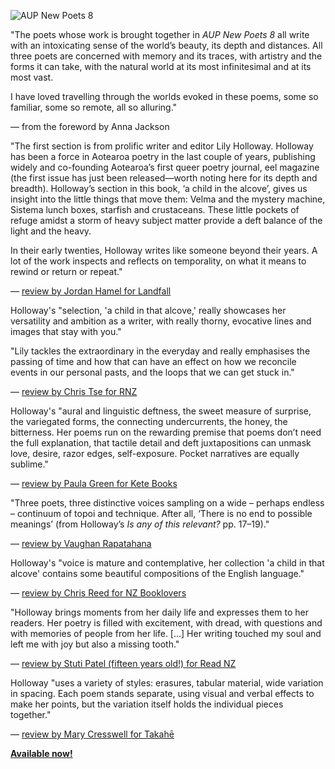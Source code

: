 <img src="{{ site.url }}/images/AUP_New_Poets_8.jpg" alt="AUP New Poets 8" class="mt4 db center"/><br>

"The poets whose work is brought together in <i>AUP New Poets 8</i> all write with an intoxicating sense of the world’s beauty, its depth and distances. All three poets are concerned with memory and its traces, with artistry and the forms it can take, with the natural world at its most infinitesimal and at its most vast.

I have loved travelling through the worlds evoked in these poems, some so familiar, some so remote, all so alluring."

— from the foreword by Anna Jackson

"The first section is from prolific writer and editor Lily Holloway. Holloway has been a force in Aotearoa poetry in the last couple of years, publishing widely and co-founding Aotearoa’s first queer poetry journal, eel magazine (the first issue has just been released—worth noting here for its depth and breadth). Holloway’s section in this book, ‘a child in the alcove’, gives us insight into the little things that move them: Velma and the mystery machine, Sistema lunch boxes, starfish and crustaceans. These little pockets of refuge amidst a storm of heavy subject matter provide a deft balance of the light and the heavy. 

In their early twenties, Holloway writes like someone beyond their years. A lot of the work inspects and reflects on temporality, on what it means to rewind or return or repeat."

— <a href="https://landfallreview.com/the-timeline-is-elusive/">review by Jordan Hamel for Landfall</a>

Holloway's "selection, 'a child in that alcove,' really showcases her versatility and ambition as a writer, with really thorny, evocative lines and images that stay with you."

"Lily tackles the extraordinary in the everyday and really emphasises the passing of time and how that can have an effect on how we reconcile events in our personal pasts, and the loops that we can get stuck in."

— <a href="https://www.rnz.co.nz/national/programmes/ninetonoon/audio/2018815424/book-review-aup-new-poets-8">review by Chris Tse for RNZ</a>

Holloway's "aural and linguistic deftness, the sweet measure of surprise, the variegated forms, the connecting undercurrents, the honey, the bitterness. Her poems run on the rewarding premise that poems don’t need the full explanation, that tactile detail and deft juxtapositions can unmask love, desire, razor edges, self-exposure. Pocket narratives are equally sublime."

— <a href="https://www.ketebooks.co.nz/all-book-reviews/review-aup-new-poets-8-poetry-t28d5-jx5jk">review by Paula Green for Kete Books</a>

"Three poets, three distinctive voices sampling on a wide – perhaps endless – continuum of topoi and technique. After all, ‘There is no end to possible meanings’ (from Holloway’s *Is any of this relevant?* pp. 17–19)."

— <a href="http://www.flaxroots.com/flaxflower/three-poets-three-distinctive-voices">review by Vaughan Rapatahana</a>

Holloway's "voice is mature and contemplative, her collection 'a child in that alcove' contains some beautiful compositions of the English language."

— <a href="https://www.nzbooklovers.co.nz/post/aup-new-poets-8-by-lily-holloway-tru-paraha-modi-deng">review by Chris Reed for NZ Booklovers</a>

"Holloway brings moments from her daily life and expresses them to her readers. Her poetry is filled with excitement, with dread, with questions and with memories of people from her life. [...] Her writing touched my soul and left me with joy but also a missing tooth."

— <a href="https://hookedonbooks.org.nz/astonishing-and-fresh-expression-stuti-patel/">review by Stuti Patel (fifteen years old!) for Read NZ</a>

Holloway "uses a variety of styles: erasures, tabular material, wide variation in spacing. Each poem stands separate, using visual and verbal effects to make her points, but the variation itself holds the individual pieces together."

— <a href="https://www.takahe.org.nz/aup-new-poets-8/">review by Mary Cresswell for Takahē</a>

<b><a href="https://aucklanduniversitypress.co.nz/aup-new-poets-8/">Available now!</a><b><br>
